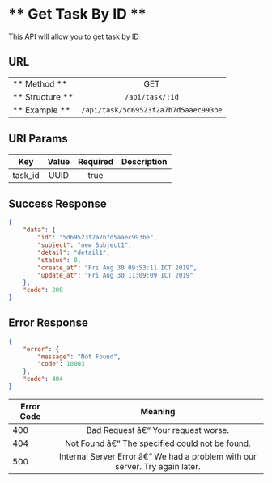 # ** Get Task By ID **

This API will allow you to get task by ID

## URL

|||
| ---------------- | :--------------------------------------------------------------: |
|** Method **      |GET                                                               |
|** Structure **   |`/api/task/:id`                                                   |
|** Example **     |`/api/task/5d69523f2a7b7d5aaec993be`                              |

## URI Params

|Key                  |Value                   |Required      |Description |
| ------------------- | :--------------------: | :----------: | ---------- |
| task_id             | UUID                   |  true        |            |


## Success Response
```json
{
    "data": {
        "id": "5d69523f2a7b7d5aaec993be",
        "subject": "new Subject1",
        "detail": "detail1",
        "status": 0,
        "create_at": "Fri Aug 30 09:53:11 ICT 2019",
        "update_at": "Fri Aug 30 11:09:09 ICT 2019"
    },
    "code": 200
}
```

## Error Response
```json
{
    "error": {
        "message": "Not Found",
        "code": 10003
    },
    "code": 404
}
```

|Error Code   |Meaning                                                                        |
| ----------- | :-------------------------------------------------------------------------:   |
|400          |	Bad Request â€“ Your request worse.                                           |
|404          |	Not Found â€“ The specified could not be found.                               |
|500          |	Internal Server Error â€“ We had a problem with our server. Try again later.  |
